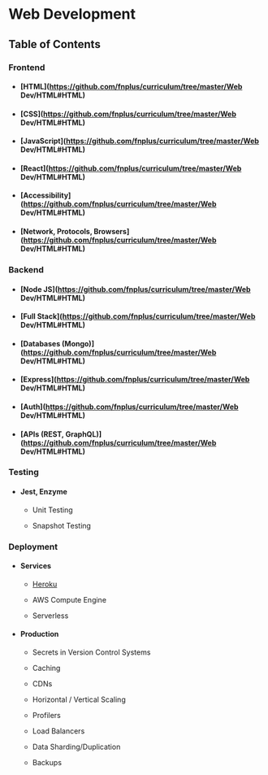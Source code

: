# Web Development

## Table of Contents

### Frontend

- #### **[HTML](https://github.com/fnplus/curriculum/tree/master/Web Dev/HTML#HTML)**

- #### **[CSS](https://github.com/fnplus/curriculum/tree/master/Web Dev/HTML#HTML)**

- #### **[JavaScript](https://github.com/fnplus/curriculum/tree/master/Web Dev/HTML#HTML)**

- #### **[React](https://github.com/fnplus/curriculum/tree/master/Web Dev/HTML#HTML)**

- #### **[Accessibility](https://github.com/fnplus/curriculum/tree/master/Web Dev/HTML#HTML)**

- #### **[Network, Protocols, Browsers](https://github.com/fnplus/curriculum/tree/master/Web Dev/HTML#HTML)**

### Backend

- #### **[Node JS](https://github.com/fnplus/curriculum/tree/master/Web Dev/HTML#HTML)**

- #### **[Full Stack](https://github.com/fnplus/curriculum/tree/master/Web Dev/HTML#HTML)**

- #### **[Databases (Mongo)](https://github.com/fnplus/curriculum/tree/master/Web Dev/HTML#HTML)**

- #### **[Express](https://github.com/fnplus/curriculum/tree/master/Web Dev/HTML#HTML)**

- #### **[Auth](https://github.com/fnplus/curriculum/tree/master/Web Dev/HTML#HTML)**

- #### **[APIs (REST, GraphQL)](https://github.com/fnplus/curriculum/tree/master/Web Dev/HTML#HTML)**

### Testing

- #### Jest, Enzyme
  - Unit Testing

  - Snapshot Testing

### Deployment

- #### Services

  - [Heroku](https://www.heroku.com/)

  - AWS Compute Engine

  - Serverless

- #### Production

  - Secrets in Version Control Systems

  - Caching

  - CDNs

  - Horizontal / Vertical Scaling

  - Profilers

  - Load Balancers

  - Data Sharding/Duplication

  - Backups
